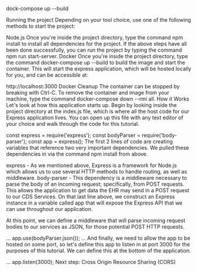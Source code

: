 dock-compose up --build

Running the project
Depending on your tool choice, use one of the following methods to start the project:

Node.js
Once you're inside the project directory, type the command npm install to install all dependencies for the project.
If the above steps have all been done successfully, you can run the project by typing the command npm run start-server.
Docker
Once you're inside the project directory, type the command docker-compose up --build to build the image and start the container.
This will start the express application, which will be hosted locally for you, and can be accessible at:

http://localhost:3000
Docker Cleanup
The container can be stopped by breaking with Ctrl-C.
To remove the container and image from your machine, type the command docker-compose down --rmi all.
How it Works
Let's look at how this application starts up. Begin by looking inside the project directory at the index.js file, which is where all the host code for our Express application lives. You can open up this file with any text editor of your choice and walk through the code for this tutorial.

const express = require('express');
const bodyParser = require('body-parser');
const app = express();
The first 2 lines of code are creating variables that reference two very important dependencies. We pulled these dependencies in via the command npm install from above.

express - As we mentioned above, Express is a framework for Node.js which allows us to use several HTTP methods to handle routing, as well as middleware.
body-parser - This dependency is a middleware necessary to parse the body of an incoming request; specifically, from POST requests. This allows the application to get data the EHR may send in a POST request to our CDS Services.
On that last line above, we construct an Express instance in a variable called app that will expose the Express API that we can use throughout our application.

At this point, we can define a middleware that will parse incoming request bodies to our services as JSON, for those potential POST HTTP requests.

...
app.use(bodyParser.json());
...
And finally, we need to allow the app to be hosted on some port, so let's define this app to listen in at port 3000 for the purposes of this tutorial. We can define this at the bottom of the application.

...
app.listen(3000);
Next step: Cross Origin Resource Sharing (CORS)
